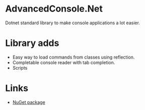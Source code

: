 # AdvancedConsole.Net
Dotnet standard library to make console applications a lot easier.
# Library adds
* Easy way to load commands from classes using reflection.
* Completable console reader with tab completion.
* Scripts
# Links
* [NuGet package](https://www.nuget.org/packages/AdvancedConsole)
